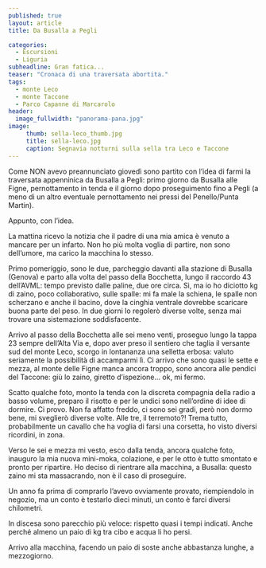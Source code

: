 ```yaml
---
published: true
layout: article
title: Da Busalla a Pegli

categories: 
  - Escursioni
  - Liguria
subheadline: Gran fatica...
teaser: "Cronaca di una traversata abortita."
tags: 
  - monte Leco
  - monte Taccone
  - Parco Capanne di Marcarolo
header:
  image_fullwidth: "panorama-pana.jpg"
image:
     thumb: sella-leco_thumb.jpg
     title: sella-leco.jpg
     caption: Segnavia notturni sulla sella tra Leco e Taccone
---
```


Come NON avevo preannunciato giovedì sono partito con l’idea di farmi la traversata appenninica da Busalla a Pegli: primo giorno da Busalla alle Figne, pernottamento in tenda e il giorno dopo proseguimento fino a Pegli (a meno di un altro eventuale pernottamento nei pressi del Penello/Punta Martin).

Appunto, con l’idea.

La mattina ricevo la notizia che il padre di una mia amica è venuto a mancare per un infarto. Non ho più molta voglia di partire, non sono dell’umore, ma carico la macchina lo stesso.

Primo pomeriggio, sono le due, parcheggio davanti alla stazione di Busalla (Genova) e parto alla volta del passo della Bocchetta, lungo il raccordo 43 dell’AVML: tempo previsto dalle paline, due ore circa.
Sì, ma io ho diciotto kg di zaino, poco collaborativo, sulle spalle: mi fa male la schiena, le spalle non scherzano e anche il bacino, dove la cinghia ventrale dovrebbe scaricare buona parte del peso. In due giorni lo regolerò diverse volte, senza mai trovare una sistemazione soddisfacente.

Arrivo al passo della Bocchetta alle sei meno venti, proseguo lungo la tappa 23 sempre dell’Alta Via e, dopo aver preso il sentiero che taglia il versante sud del monte Leco, scorgo in lontananza una selletta erbosa: valuto seriamente la possibilità di accamparmi lì.
Ci arrivo che sono quasi le sette e mezza, al monte delle Figne manca ancora troppo, sono ancora alle pendici del Taccone: giù lo zaino, giretto d’ispezione… ok, mi fermo.

Scatto qualche foto, monto la tenda con la discreta compagnia della radio a basso volume, preparo il risotto e per le undici sono nell’ordine di idee di dormire.
Ci provo. Non fa affatto freddo, ci sono sei gradi, però non dormo bene, mi sveglierò diverse volte.
Alle tre, il terremoto?! Trema tutto, probabilmente un cavallo che ha voglia di farsi una corsetta, ho visto diversi ricordini, in zona.

Verso le sei e mezza mi vesto, esco dalla tenda, ancora qualche foto, inauguro la mia nuova mini-moka, colazione, e per le otto è tutto smontato e pronto per ripartire.
Ho deciso di rientrare alla macchina, a Busalla: questo zaino mi sta massacrando, non è il caso di proseguire.

Un anno fa prima di comprarlo l’avevo ovviamente provato, riempiendolo in negozio, ma un conto è testarlo dieci minuti, un conto è farci diversi chilometri.

In discesa sono parecchio più veloce: rispetto quasi i tempi indicati. Anche perché almeno un paio di kg tra cibo e acqua li ho persi.

Arrivo alla macchina, facendo un paio di soste anche abbastanza lunghe, a mezzogiorno.